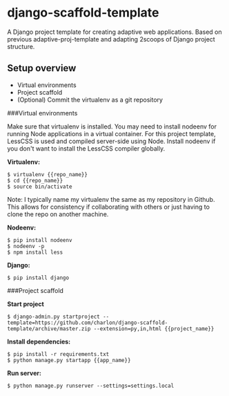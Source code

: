 django-scaffold-template
========================

A Django project template for creating adaptive web applications. Based on previous adaptive-proj-template and adapting 2scoops of Django project structure.


Setup overview
----------------

* Virtual environments
* Project scaffold
* (Optional) Commit the virtualenv as a git repository


###Virtual environments

Make sure that virtualenv is installed. You may need to install nodeenv for running Node applications in a virtual container. For this project template, LessCSS is used and compiled server-side using Node. Install nodeenv if you don't want to install the LessCSS compiler globally.

**Virtualenv:**

    $ virtualenv {{repo_name}}
    $ cd {{repo_name}}
    $ source bin/activate

Note: I typically name my virtualenv the same as my repository in Github. This allows for consistency if collaborating with others or just having to clone the repo on another machine.

**Nodeenv:**

    $ pip install nodeenv
    $ nodeenv -p
    $ npm install less

**Django:**

    $ pip install django

###Project scaffold

**Start project**

    $ django-admin.py startproject --template=https://github.com/charlon/django-scaffold-template/archive/master.zip --extension=py,in,html {{project_name}}
    
**Install dependencies:**

    $ pip install -r requirements.txt
    $ python manage.py startapp {{app_name}}

**Run server:**

    $ python manage.py runserver --settings=settings.local
    
    
    
    
